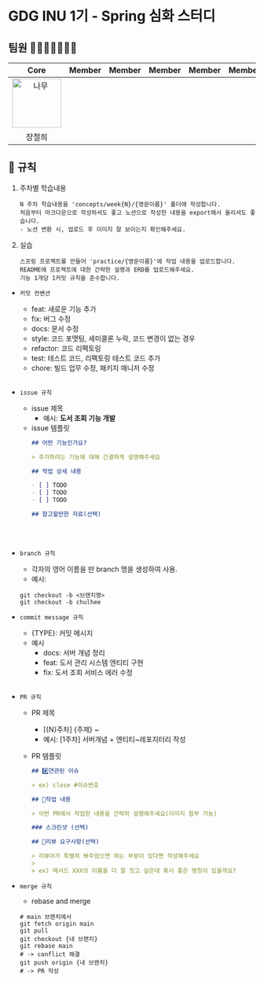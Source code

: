 # GDG INU 1기 - Spring 심화 스터디

## 팀원 👨‍👨‍👧‍👧👩‍👦‍👦

|Core|Member|Member|Member|Member|Member|Member|Member|
|:-:|:-:|:-:|:-:|:-:|:-:|:-:|:-:|
|<img src="https://avatars.githubusercontent.com/u/121238128?v=4" width=100px alt="나무"/>||||||||
|장철희|

## 📝 규칙

1. 주차별 학습내용  
    ```
    N 주차 학습내용을 'concepts/week{N}/{영문이름}' 폴더에 작성합니다.  
    처음부터 마크다운으로 작성하셔도 좋고 노션으로 작성한 내용을 export해서 올리셔도 좋습니다.  
    - 노션 변환 시, 업로드 후 이미지 잘 보이는지 확인해주세요.
    ```

2. 실습
    ```
    스프링 프로젝트를 만들어 'practice/{영문이름}'에 작업 내용을 업로드합니다.
    README에 프로젝트에 대한 간략한 설명과 ERD를 업로드해주세요.
    기능 1개당 1커밋 규칙을 준수합니다.
    ```

- `커밋 컨벤션`
    - feat: 새로운 기능 추가
    - fix: 버그 수정
    - docs: 문서 수정
    - style: 코드 포맷팅, 세미콜론 누락, 코드 변경이 없는 경우
    - refactor: 코드 리팩토링
    - test: 테스트 코드, 리팩토링 테스트 코드 추가
    - chore: 빌드 업무 수정, 패키지 매니저 수정
<br><br>

- `issue 규칙`
    - issue 제목
        - 예시: **도서 조회 기능 개발**
    - issue 템플릿
        ```markdown
        ## 어떤 기능인가요?

        > 추가하려는 기능에 대해 간결하게 설명해주세요

        ## 작업 상세 내용

        - [ ] TODO
        - [ ] TODO
        - [ ] TODO

        ## 참고할만한 자료(선택)
        ```
    <br><br>      

- `branch 규칙`
    - 각자의 영어 이름을 딴 branch 명을 생성하여 사용.
    - 예시: 
    ```
  git checkout -b <브랜치명>      
  git checkout -b chulhee
    ```

- `commit message 규칙`
    - {TYPE}: 커밋 메시지
    - 예시
        - docs: 서버 개념 정리
        - feat: 도서 관리 시스템 엔티티 구현
        - fix: 도서 조회 서비스 에러 수정
    <br><br>

- `PR 규칙`
    - PR 제목
        - [{N}주차] {주제} ~
        - 예시: [1주차] 서버개념 + 엔티티~레포지터리 작성
    - PR 템플릿

        ```markdown
        ## #️⃣연관된 이슈

        > ex) close #이슈번호

        ## 📝작업 내용

        > 이번 PR에서 작업한 내용을 간략히 설명해주세요(이미지 첨부 가능)

        ### 스크린샷 (선택)

        ## 💬리뷰 요구사항(선택)

        > 리뷰어가 특별히 봐주었으면 하는 부분이 있다면 작성해주세요
        >
        > ex) 메서드 XXX의 이름을 더 잘 짓고 싶은데 혹시 좋은 명칭이 있을까요?
        ```

- `merge 규칙`
    - rebase and merge
    ```
    # main 브랜치에서
    git fetch origin main
    git pull
    git checkout {내 브랜치}
    git rebase main
    # -> conflict 해결
    git push origin {내 브랜치}
    # -> PR 작성
    ```

    <br><br>
